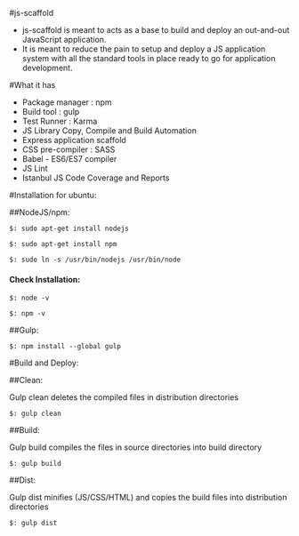 #js-scaffold

  * js-scaffold is meant to acts as a base to build and deploy an out-and-out JavaScript application.
  * It is meant to reduce the pain to setup and deploy a JS application system with all the standard tools in place ready to go for 		application development.

#What it has

  * Package manager : npm
  * Build tool : gulp
  * Test Runner : Karma
  * JS Library Copy, Compile and Build Automation
  * Express application scaffold
  * CSS pre-compiler : SASS 
  * Babel - ES6/ES7 compiler
  * JS Lint
  * Istanbul JS Code Coverage and Reports

#Installation for ubuntu:

##NodeJS/npm:

````
$: sudo apt-get install nodejs
````

````
$: sudo apt-get install npm
````

````
$: sudo ln -s /usr/bin/nodejs /usr/bin/node
````

#### Check Installation:
 
````
$: node -v
````

````
$: npm -v
````

##Gulp:

````
$: npm install --global gulp
````


#Build and Deploy:

##Clean:

Gulp clean deletes the compiled files in distribution directories

````
$: gulp clean
````

##Build:

Gulp build compiles the files in source directories into build directory

````
$: gulp build
````

##Dist:

Gulp dist minifies (JS/CSS/HTML) and copies the build files into distribution directories

````
$: gulp dist
````









